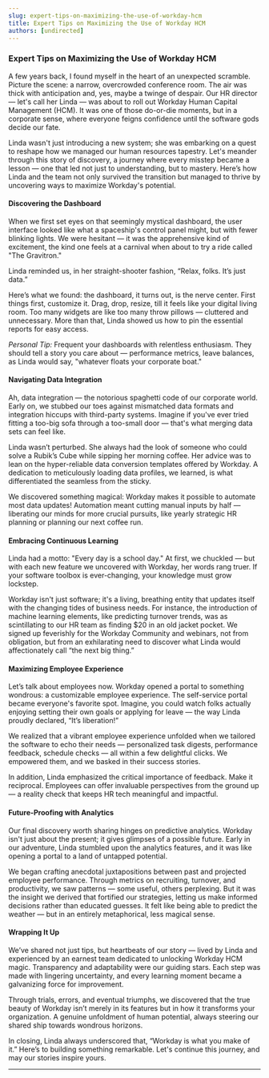 ```yaml
---
slug: expert-tips-on-maximizing-the-use-of-workday-hcm
title: Expert Tips on Maximizing the Use of Workday HCM
authors: [undirected]
---
```



### Expert Tips on Maximizing the Use of Workday HCM

A few years back, I found myself in the heart of an unexpected scramble. Picture the scene: a narrow, overcrowded conference room. The air was thick with anticipation and, yes, maybe a twinge of despair. Our HR director — let's call her Linda — was about to roll out Workday Human Capital Management (HCM). It was one of those do-or-die moments, but in a corporate sense, where everyone feigns confidence until the software gods decide our fate.

Linda wasn't just introducing a new system; she was embarking on a quest to reshape how we managed our human resources tapestry. Let's meander through this story of discovery, a journey where every misstep became a lesson — one that led not just to understanding, but to mastery. Here’s how Linda and the team not only survived the transition but managed to thrive by uncovering ways to maximize Workday's potential.

#### Discovering the Dashboard

When we first set eyes on that seemingly mystical dashboard, the user interface looked like what a spaceship's control panel might, but with fewer blinking lights. We were hesitant — it was the apprehensive kind of excitement, the kind one feels at a carnival when about to try a ride called "The Gravitron."

Linda reminded us, in her straight-shooter fashion, “Relax, folks. It’s just data.”

Here’s what we found: the dashboard, it turns out, is the nerve center. First things first, customize it. Drag, drop, resize, till it feels like your digital living room. Too many widgets are like too many throw pillows — cluttered and unnecessary. More than that, Linda showed us how to pin the essential reports for easy access. 

*Personal Tip:* Frequent your dashboards with relentless enthusiasm. They should tell a story you care about — performance metrics, leave balances, as Linda would say, "whatever floats your corporate boat."

#### Navigating Data Integration

Ah, data integration — the notorious spaghetti code of our corporate world. Early on, we stubbed our toes against mismatched data formats and integration hiccups with third-party systems. Imagine if you've ever tried fitting a too-big sofa through a too-small door — that's what merging data sets can feel like. 

Linda wasn’t perturbed. She always had the look of someone who could solve a Rubik’s Cube while sipping her morning coffee. Her advice was to lean on the hyper-reliable data conversion templates offered by Workday. A dedication to meticulously loading data profiles, we learned, is what differentiated the seamless from the sticky.

We discovered something magical: Workday makes it possible to automate most data updates! Automation meant cutting manual inputs by half — liberating our minds for more crucial pursuits, like yearly strategic HR planning or planning our next coffee run.

#### Embracing Continuous Learning

Linda had a motto: "Every day is a school day." At first, we chuckled — but with each new feature we uncovered with Workday, her words rang truer. If your software toolbox is ever-changing, your knowledge must grow lockstep.

Workday isn't just software; it's a living, breathing entity that updates itself with the changing tides of business needs. For instance, the introduction of machine learning elements, like predicting turnover trends, was as scintillating to our HR team as finding $20 in an old jacket pocket. We signed up feverishly for the Workday Community and webinars, not from obligation, but from an exhilarating need to discover what Linda would affectionately call “the next big thing.”

#### Maximizing Employee Experience

Let’s talk about employees now. Workday opened a portal to something wondrous: a customizable employee experience. The self-service portal became everyone's favorite spot. Imagine, you could watch folks actually enjoying setting their own goals or applying for leave — the way Linda proudly declared, “It’s liberation!”

We realized that a vibrant employee experience unfolded when we tailored the software to echo their needs — personalized task digests, performance feedback, schedule checks — all within a few delightful clicks. We empowered them, and we basked in their success stories.

In addition, Linda emphasized the critical importance of feedback. Make it reciprocal. Employees can offer invaluable perspectives from the ground up — a reality check that keeps HR tech meaningful and impactful.

#### Future-Proofing with Analytics

Our final discovery worth sharing hinges on predictive analytics. Workday isn't just about the present; it gives glimpses of a possible future. Early in our adventure, Linda stumbled upon the analytics features, and it was like opening a portal to a land of untapped potential.

We began crafting anecdotal juxtapositions between past and projected employee performance. Through metrics on recruiting, turnover, and productivity, we saw patterns — some useful, others perplexing. But it was the insight we derived that fortified our strategies, letting us make informed decisions rather than educated guesses. It felt like being able to predict the weather — but in an entirely metaphorical, less magical sense.

#### Wrapping It Up

We’ve shared not just tips, but heartbeats of our story — lived by Linda and experienced by an earnest team dedicated to unlocking Workday HCM magic. Transparency and adaptability were our guiding stars. Each step was made with lingering uncertainty, and every learning moment became a galvanizing force for improvement.

Through trials, errors, and eventual triumphs, we discovered that the true beauty of Workday isn’t merely in its features but in how it transforms your organization. A genuine unfoldment of human potential, always steering our shared ship towards wondrous horizons.

In closing, Linda always underscored that, “Workday is what you make of it.” Here’s to building something remarkable. Let's continue this journey, and may our stories inspire yours.

---